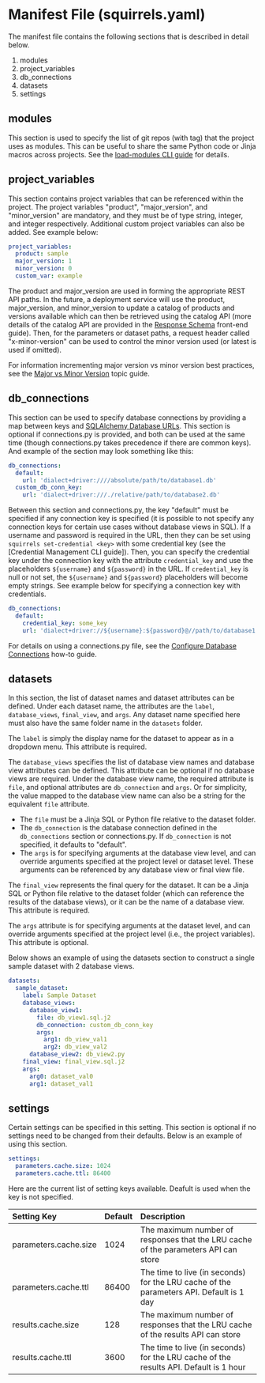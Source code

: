 # Manifest File (squirrels.yaml)

The manifest file contains the following sections that is described in detail below.

1. modules
2. project_variables
3. db_connections
4. datasets
5. settings

## modules

This section is used to specify the list of git repos (with tag) that the project uses as modules. This can be useful to share the same Python code or Jinja macros across projects. See the [load-modules CLI guide] for details.

## project_variables

This section contains project variables that can be referenced within the project. The project variables "product", "major_version", and "minor_version" are mandatory, and they must be of type string, integer, and integer respectively. Additional custom project variables can also be added. See example below:

```yaml
project_variables:
  product: sample
  major_version: 1
  minor_version: 0
  custom_var: example
```

The product and major_version are used in forming the appropriate REST API paths. In the future, a deployment service will use the product, major_version, and minor_version to update a catalog of products and versions available which can then be retrieved using the catalog API (more details of the catalog API are provided in the [Response Schema] front-end guide). Then, for the parameters or dataset paths, a request header called "x-minor-version" can be used to control the minor version used (or latest is used if omitted).

For information incrementing major version vs minor version best practices, see the [Major vs Minor Version] topic guide.

## db_connections

This section can be used to specify database connections by providing a map between keys and [SQLAlchemy Database URLs]. This section is optional if connections.py is provided, and both can be used at the same time (though connections.py takes precedence if there are common keys). And example of the section may look something like this:

```yaml
db_connections:
  default: 
    url: 'dialect+driver:////absolute/path/to/database1.db'
  custom_db_conn_key:
    url: 'dialect+driver:///./relative/path/to/database2.db'
```

Between this section and connections.py, the key "default" must be specified if any connection key is specified (it is possible to not specify any connection keys for certain use cases without database views in SQL). If a username and password is required in the URL, then they can be set using `squirrels set-credential <key>` with some credential key (see the [Credential Management CLI guide]). Then, you can specify the credential key under the connection key with the attribute `credential_key` and use the placeholders `${username}` and `${password}` in the URL. If `credential_key` is null or not set, the `${username}` and `${password}` placeholders will become empty strings. See example below for specifying a connection key with credentials.

```yaml
db_connections:
  default: 
    credential_key: some_key
    url: 'dialect+driver://${username}:${password}@//path/to/database1.db'
```

For details on using a connections.py file, see the [Configure Database Connections] how-to guide.

## datasets

In this section, the list of dataset names and dataset attributes can be defined. Under each dataset name, the attributes are the `label`, `database_views`, `final_view`, and `args`. Any dataset name specified here must also have the same folder name in the `datasets` folder.

The `label` is simply the display name for the dataset to appear as in a dropdown menu. This attribute is required.

The `database_views` specifies the list of database view names and database view attributes can be defined. This attribute can be optional if no database views are required. Under the database view name, the required attribute is `file`, and optional attributes are `db_connection` and `args`. Or for simplicity, the value mapped to the database view name can also be a string for the equivalent `file` attribute.
- The `file` must be a Jinja SQL or Python file relative to the dataset folder. 
- The `db_connection` is the database connection defined in the `db_connections` section or connections.py. If `db_connection` is not specified, it defaults to "default". 
- The `args` is for specifying arguments at the database view level, and can override arguments specified at the project level or dataset level. These arguments can be referenced by any database view or final view file.

The `final_view` represents the final query for the dataset. It can be a Jinja SQL or Python file relative to the dataset folder (which can reference the results of the database views), or it can be the name of a database view. This attribute is required.

The `args` attribute is for specifying arguments at the dataset level, and can override arguments specified at the project level (i.e., the project variables). This attribute is optional.

Below shows an example of using the datasets section to construct a single sample dataset with 2 database views.

```yaml
datasets:
  sample_dataset:
    label: Sample Dataset
    database_views:
      database_view1: 
        file: db_view1.sql.j2
        db_connection: custom_db_conn_key
        args:
          arg1: db_view_val1
          arg2: db_view_val2
      database_view2: db_view2.py
    final_view: final_view.sql.j2
    args:
      arg0: dataset_val0
      arg1: dataset_val1
```

## settings

Certain settings can be specified in this setting. This section is optional if no settings need to be changed from their defaults. Below is an example of using this section.

```yaml
settings:
  parameters.cache.size: 1024
  parameters.cache.ttl: 86400
```

Here are the current list of setting keys available. Deafult is used when the key is not specified.

|Setting Key|Default|Description|
|:----------|:------|:----------|
|parameters.cache.size|1024|The maximum number of responses that the LRU cache of the parameters API can store|
|parameters.cache.ttl|86400|The time to live (in seconds) for the LRU cache of the parameters API. Default is 1 day|
|results.cache.size|128|The maximum number of responses that the LRU cache of the results API can store|
|results.cache.ttl|3600|The time to live (in seconds) for the LRU cache of the results API. Default is 1 hour|


[load-modules CLI guide]: ../cli/load-modules.md
[Response Schema]: ../front-end/response.md
[Major vs Minor Version]: versioning.md
[Configure Database Connections]: ../how-to/database.md
[SQLAlchemy Database URLs]: https://docs.sqlalchemy.org/en/latest/core/engines.html#database-urls
